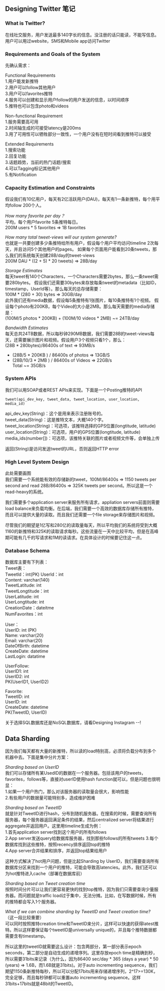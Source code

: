 ## Designing Twitter 笔记

### What is Twitter?
在线社交服务，用户发送最多140字长的信息。没注册的话只能读，不能写信息。用户可以用过website，SMS和Mobile app访问Twitter

### Requirements and Goals of the System
先确认需求：

Functional Requirements  
1.用户能发新推特  
2.用户可以follow其他用户  
3.用户可以favorites推特  
4.服务可以创建和显示用户follow的用户发送的信息，以时间顺序  
5.推特也可以包含photo和videos

Non-functional Requirement  
1.服务需要高可用  
2.时间轴生成的可接受latency是200ms  
3.用了可用性可以牺牲部分一致性，一个用户没有在短时间看到推特可以接受

Extended Requirements  
1.搜索功能  
2.回复功能  
3.话题趋势，当前的热门话题/搜索  
4.可以Tagging标记其他用户  
5.有Notification  

### Capacity Estimation and Constraints
假设我们有10亿用户，每天有2亿活跃用户(DAU)，每天有1一条新推特，每个用平均follow 200个人。

*How many favorite per day？*   
平均，每个用户favorite 5条推特每日。  
200M users * 5 favorites => 1B favorites

*How many total tweet-views will our system generate?*    
也就是一共要创建多少条推特给所有用户，假设每个用户平均访问timeline 2次每天，并且访问5个其他用户的pages。 如果每个页面用户能看到20条tweets，那么我们的系统每天创建28B/day的tweet-views  
200M DAU * ((2 + 5) * 20 tweets) => 28B/day  

*Storage Estimates*  
每天tweet有140个Characters，一个Characters需要2bytes，那么一条tweet需要280bytes。 假设我们还需要30bytes来存放每条tweet的metadata（比如ID，timestamp，UserId等）。那么每天的总存储需要：  
100M * (280 + 30) bytes => 30GB/day  
此外我们还有media数据，假设每5条推特有1张图片，每10条推特有1个视频。 假设每个photo有200KB，每个Video的大小是2MB。那么每天需要的media存储是：  
(100M/5 photos * 200KB) + (100M/10 videos * 2MB) \~= 24TB/day  

*Bandwidth Estimates*  
每天总共24TB数据，所以每秒钟290MB数据，我们需要28B的tweet-views每天，还需要展示图片和视频。假设用户3个视频只看1个，那么：  
(28B * 280bytes)/86400s of text => 93MB/s  
+ (28B/5 * 200KB ) / 86400s of photos => 13GB/S  
+ (28B/10/3 * 2MB ) / 86400s of Videos => 22GB/s  
Total \~= 35GB/s

### System APIs
我们可以用SOAP或者REST APIs来实现。下面是一个Posting推特的API
```
tweet(api_dev_key, tweet_data, tweet_location, user_location, media_id)
```
api_dev_key(String)：这个是用来表示注册账号的。  
tweet_data(String)：这是推特文本，大概140个字。  
tweet_location(String)：可选项，该推特选择的GPS位置(longtitude, latitude)  
user_location(String)：可选项，用户的GPS位置(longtitude, latitude)  
media_ids(number[])：可选项，该推特关联的图片或者视频文件等，会单独上传

返回(String)是访问发送tweet的URL，否则返回HTTP error

### High Level System Design
此处需要画图  
我们需要一个系统能有效的存储新的tweet，100M/86400s => 1150 tweets per second and read 28B/86400s => 325K tweets per second。所以这是一个read-heavy的系统。  

我们需要多个application server来服务所有请求，appliation servers前面则需要load balance来负载均衡。在后端，我们需要一个高效的数据库存储所有推特，而且可以提供大量的读取。而且我们还需要一个file storage来存储图片和视频。

尽管我们的期望是1亿写和280亿的读取量每天，所以平均我们的系统将受到大概1160的新推特和325K的读取请求每秒。这些流量在一天中比较平均，但是在高峰期可能有几千的写请求和1M的读请求。在具体设计的时候要记住这一点。

### Database Schema
数据库主要有下列表：  
Tweet表：  
TweetId：int(PK) 
UserId：int  
Content: varchar(140)  
TweetLatitude: int  
TweetLongtitude：int  
UserLatitude: int  
UserLongtitude: int  
CreationDate：dateitme   
NumFavorites：int  

User：  
UserID: int (PK)  
Name: varchar(20)  
Email: varchar(20)  
DateOfBirth: datetime  
CreateDate: datetime  
LastLogin: datatime  

UserFollow:  
UserID1: int   
UserID2: int  
PK(UserID1, UserID2)  

Favorite:  
TweetID: int  
UserID: int  
CreateDate: datetime  
PK(TweetID, UserID)  

关于选择SQL数据库还是NoSQL数据库，请看Designing Instagram --!

## Data Sharding
因为我们每天都有大量的新推特，所以读的load特别高，必须将负载分布到多个机器中去。下面是集中分片方案：  

*Sharding based on UserID*  
我们可以存储所有某UsedID的数据在一个服务器。包括该用户的tweets，favorites，follows等，直接对userID使用hash function就可以，但是问题也很明显：  
1.如果一个用户热门，那么对该服务器的读取量会很大，影响性能  
2.有些用户的数据量可能特别多，造成维护困难  

*Sharding based on TweetID*  
就是针对TweetID进行hash，分布到随机服务器。在搜索的时候，需要查询所有服务器，每个服务器返回满足条件的结果，然后centralized server将结果进行aggregate并返回用户。这里用timeline生成为例：  
1.首先application server找到这个用户的所有follows  
2.App server发送query给数据库服务器，找到那些follows的所有tweets
3.每个数据库找到这些推特，按照recency排序返回top的推特  
4.App server合并结果和排序，并返回top结果给用户  

这种方式解决了hot用户问题，但是比起Sharding by UserID，我们需要查询所有数据库分区来找到一个用户的推特，可能会导致高latencies。此外，我们还可以为hot推特进入cache（部署在数据库前）

*Sharding based on Tweet creation time*  
按照时间分片可以让我们更容易更快的找到top推特，因为我们只需要查询少量服务器。而问题就是traffic load过于集中，无法分摊。比如，在写数据时候，所有的推特都会写入1个服务器。

*What if we can combine sharding by TweetID and Tweet creation time?*  
（这一段比较重要）  
可以同时按照推特creation time和TweetID来分片，这样可以快速的获得latest推特。所以这样要保证每个tweetID是universally unique的，并且每个推特数据都需要含有timestamp。  

所以这里的tweetID就需要这么设计：包含两部分，第一部分表示epoch seconds，第二部分是自动生成的递增序列。这里存放epoch time是精确到秒，所以需要31bits来记录（为什么，因为86400 sec/day * 365 (days a year) * 50 (years) => 1.6B，而1.6B就是31bits)。对于auto incrementing sequence，我们期望1150条新推特每秒，所以可以分配17bits用来存储递增序列，2^17>=130K，完全足够，而且每秒钟都可以重置auto incrementing sequence。这样31bits+17bits就是48bit的TweetID。




